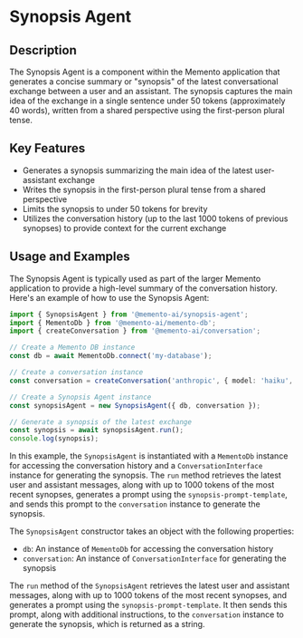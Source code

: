 # Synopsis Agent
## Description
The Synopsis Agent is a component within the Memento application that generates a concise summary or "synopsis" of the latest conversational exchange between a user and an assistant. The synopsis captures the main idea of the exchange in a single sentence under 50 tokens (approximately 40 words), written from a shared perspective using the first-person plural tense.

## Key Features
- Generates a synopsis summarizing the main idea of the latest user-assistant exchange
- Writes the synopsis in the first-person plural tense from a shared perspective
- Limits the synopsis to under 50 tokens for brevity
- Utilizes the conversation history (up to the last 1000 tokens of previous synopses) to provide context for the current exchange

## Usage and Examples
The Synopsis Agent is typically used as part of the larger Memento application to provide a high-level summary of the conversation history. Here's an example of how to use the Synopsis Agent:

```typescript
import { SynopsisAgent } from '@memento-ai/synopsis-agent';
import { MementoDb } from '@memento-ai/memento-db';
import { createConversation } from '@memento-ai/conversation';

// Create a Memento DB instance
const db = await MementoDb.connect('my-database');

// Create a conversation instance
const conversation = createConversation('anthropic', { model: 'haiku', temperature: 0.0, max_response_tokens: 70, logging: { name: 'synopsis' } });

// Create a Synopsis Agent instance
const synopsisAgent = new SynopsisAgent({ db, conversation });

// Generate a synopsis of the latest exchange
const synopsis = await synopsisAgent.run();
console.log(synopsis);
```

In this example, the `SynopsisAgent` is instantiated with a `MementoDb` instance for accessing the conversation history and a `ConversationInterface` instance for generating the synopsis. The `run` method retrieves the latest user and assistant messages, along with up to 1000 tokens of the most recent synopses, generates a prompt using the `synopsis-prompt-template`, and sends this prompt to the `conversation` instance to generate the synopsis.

The `SynopsisAgent` constructor takes an object with the following properties:
- `db`: An instance of `MementoDb` for accessing the conversation history
- `conversation`: An instance of `ConversationInterface` for generating the synopsis

The `run` method of the `SynopsisAgent` retrieves the latest user and assistant messages, along with up to 1000 tokens of the most recent synopses, and generates a prompt using the `synopsis-prompt-template`. It then sends this prompt, along with additional instructions, to the `conversation` instance to generate the synopsis, which is returned as a string.
